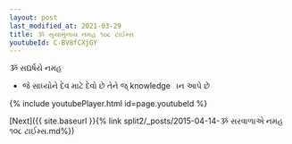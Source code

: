 ```yaml
---
layout: post
last_modified_at: 2021-03-29
title: ૐ સુયામુનાય નમહ ૧૦૮ ટાઈમ્સ
youtubeId: C-BV8fCXjGY
---
```

 
 
 ૐ સદ્યર્ષયે નમહ  
 
 -  જે સાધ્‍યોને દેવ માટે દેવો છે તેને જ્ knowledgeાન આપે છે 
 
  
 
  
 
 
 
 
 
 


{% include youtubePlayer.html id=page.youtubeId %}
 
[Next]({{ site.baseurl }}{% link  split2/_posts/2015-04-14-ૐ સરવાળાએ નમહ ૧૦૮ ટાઈમ્સ.md%})
 
